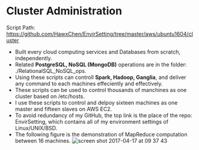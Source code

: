 # Cluster Administration

Script Path: https://github.com/HawxChen/EnvirSetting/tree/master/aws/ubuntu1604/cluster
* Built every cloud computing services and Databases from scratch, independently.
* Related **PostgreSQL, NoSQL (MongoDB)** operations are in the folder: ./RelationalSQL_NoSQL_ops.
* Using these scripts can controll **Spark, Hadoop, Ganglia**, and deliver any command to each machines effeciently and effectively.
* These scripts can be used to control thousands of manchines as one cluster based on /etc/hosts.
* I use these scripts to control and delpoy sixteen machines as one master and fifteen slaves on AWS EC2.
* To avoid redundancy of my GitHub, the top link is the place of the repo: EnvirSetting, which contains all of my environment settings of Linux/UNIX/BSD.
* The following figure is the demonstration of MapReduce computation between 16 machines.
![screen shot 2017-04-17 at 09 37 43](https://cloud.githubusercontent.com/assets/1461806/25098904/1d63911e-235f-11e7-8500-8d1ab25579e3.png)
